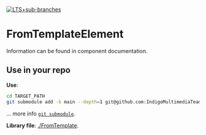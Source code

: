 [![LTS+sub-branches](https://img.shields.io/badge/submodule-LTS+sub--branches-informational?style=flat-square&logo=git)](https://github.com/IndigoMultimediaTeam/lts-driven-git-submodules)
# FromTemplateElement
Information can be found in component documentation.

## Use in your repo
**Use**:
```bash
cd TARGET_PATH
git submodule add -b main --depth=1 git@github.com:IndigoMultimediaTeam/FromTemplateElement.git
```
… more info [`git submodule`](https://gist.github.com/jaandrle/b4836d72b63a3eefc6126d94c683e5b3).

**Library file**: [./FromTemplate](./FromTemplate.js).
